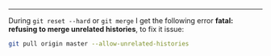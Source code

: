 
---

During `git reset --hard` or `git merge` I get the following error **fatal: refusing to merge unrelated histories**, to fix it issue:

```bash
git pull origin master --allow-unrelated-histories
```
